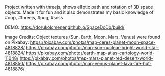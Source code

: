 Project written with threejs, shows elliptic path and rotation of 3D space objects. 
Made it for fun and it also demonstrates my basic knowledge of #oop, #threejs, #pug, #scss

DEMO:
https://dorukolcmener.github.io/SpaceDoDo/build/

Image Credits:
Object textures (Sun, Earth, Moon, Mars, Venus) were found on Pixabay:
https://pixabay.com/photos/map-ceres-planet-moon-space-4818828/
https://pixabay.com/photos/map-sun-nuclear-bright-world-star-4818824/
https://pixabay.com/photos/earth-map-atlas-cartology-world-11048/
https://pixabay.com/photos/map-mars-planet-red-desert-world-4818850/
https://pixabay.com/photos/map-venus-planet-lava-fire-hot-4818876/
